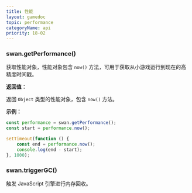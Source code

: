 ```yaml
---
title: 性能
layout: gamedoc
topic: performance
categoryName: api
priority: 18-02
---
```


### swan.getPerformance()

获取性能对象，性能对象包含 `now()` 方法，可用于获取从小游戏运行到现在的高精度时间戳。

**返回值：**

返回 `Object` 类型的性能对象，包含 `now()` 方法。

**示例：**

```js
const performance = swan.getPerformance();
const start = performance.now();

setTimeout(function () {
    const end = performance.now();
    console.log(end - start);
}, 1000);
```

### swan.triggerGC()

触发 JavaScript 引擎进行内存回收。